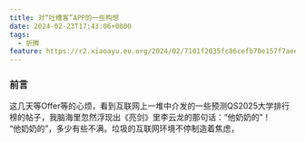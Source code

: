 ```yaml
---
title: 对“吐槽客”APP的一些构想
date: 2024-02-23T17:43:06+0800
tags:
  - 折腾
feature: https://r2.xiaoayu.eu.org/2024/02/7101f2035fc86cefb70e157f7aee13a6.webp
---
```

### 前言
这几天等Offer等的心烦，看到互联网上一堆中介发的一些预测QS2025大学排行榜的帖子，我脑海里忽然浮现出《亮剑》里李云龙的那句话：“他奶奶的”！  
“他奶奶的”，多少有些不满。垃圾的互联网环境不停制造着焦虑，

